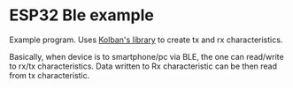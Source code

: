 # ESP32 Ble example

Example program. Uses [Kolban's library](https://github.com/nkolban/esp32-snippets/tree/master/cpp_utils) to create tx and rx characteristics. 

Basically, when device is to smartphone/pc via BLE, the one can read/write to rx/tx characteristics. Data written to Rx characteristic can be then read from tx characteristic.
